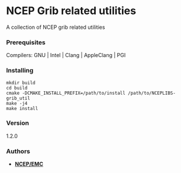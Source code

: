 # NCEP Grib related utilities

A collection of NCEP grib related utilities


### Prerequisites

Compilers: GNU | Intel | Clang | AppleClang | PGI


### Installing

```
mkdir build
cd build
cmake -DCMAKE_INSTALL_PREFIX=/path/to/install /path/to/NCEPLIBS-grib_util
make -j4
make install
```


### Version
1.2.0


### Authors

* **[NCEP/EMC](NCEP.List.EMC.nceplibs.Developers@noaa.gov)**
